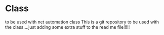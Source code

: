 # Class
to be used with net automation class
This is a git repository to be used with the class....just adding some extra stuff to the read me file!!!!!
